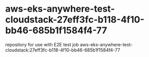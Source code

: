 # aws-eks-anywhere-test-cloudstack-27eff3fc-b118-4f10-bb46-685b1f1584f4-77
repository for use with E2E test job aws-eks-anywhere-test-cloudstack:27eff3fc-b118-4f10-bb46-685b1f1584f4-77
